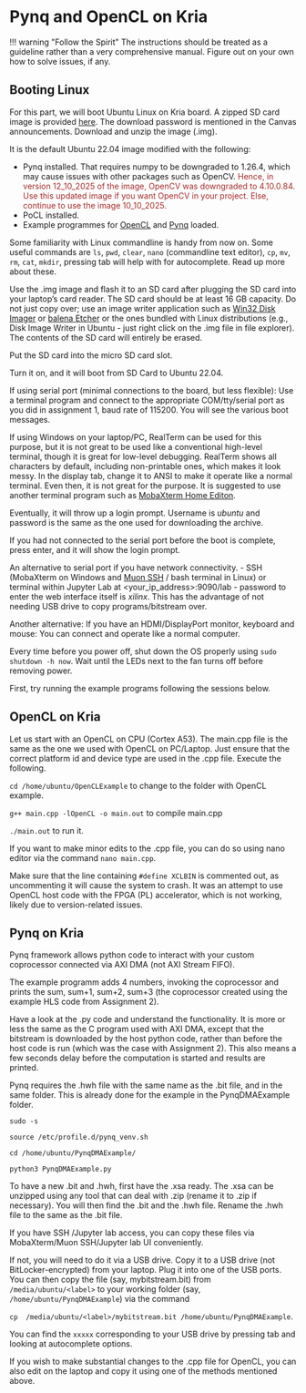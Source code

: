 # Pynq and OpenCL on Kria

!!! warning "Follow the Spirit"
    The instructions should be treated as a guideline rather than a very comprehensive manual. Figure out on your own how to solve issues, if any.

## Booting Linux

For this part, we will boot Ubuntu Linux on Kria board. A zipped SD card image is provided [here](https://www.dropbox.com/scl/fi/9yn18q0ke9ivr4kiyomkq/Ubuntu_Pynq_Kria_CEG5203_12_10_2025.img.zip?rlkey=3pfy069elj6fe5p283jzaritm&st=v2fte4zg&dl=0). The download password is mentioned in the Canvas announcements. Download and unzip the image (.img).

It is the default Ubuntu 22.04 image modified with the following:

* Pynq installed. That requires numpy to be downgraded to 1.26.4, which may cause issues with other packages such as OpenCV. 
<span style="color: brown;">Hence, in version 12_10_2025 of the image, OpenCV was downgraded to 4.10.0.84. Use this updated image if you want OpenCV in your project. Else, continue to use the image 10_10_2025.</span>
* PoCL installed.
* Example programmes for [OpenCL](https://nus-ceg5203.github.io/assignments/Assignment_3/code_templates/OpenCLExample) and [Pynq](https://nus-ceg5203.github.io/assignments/Assignment_3/code_templates/PynqDMAExample) loaded.

Some familiarity with Linux commandline is handy from now on. Some useful commands are
`ls`, `pwd`, `clear`, `nano` (commandline text editor), `cp`, `mv`, `rm`, `cat`, `mkdir`, pressing tab will help with for autocomplete. Read up more about these.

Use the .img image and flash it to an SD card after plugging the SD card into your laptop’s card reader. The SD card should be at least 16 GB capacity. Do not just copy over; use an image writer application such as [Win32 Disk Imager](https://win32diskimager.org/) or [balena Etcher](https://etcher.balena.io/) or the ones bundled with Linux distributions (e.g., Disk Image Writer in Ubuntu - just right click on the .img file in file explorer). The contents of the SD card will entirely be erased.

Put the SD card into the micro SD card slot.

Turn it on, and it will boot from SD Card to Ubuntu 22.04.

If using serial port (minimal connections to the board, but less flexible):
Use a terminal program and connect to the appropriate COM/tty/serial port as you did in assignment 1, baud rate of 115200. You will see the various boot messages.

If using Windows on your laptop/PC, RealTerm can be used for this purpose, but it is not great to be used like a conventional high-level terminal, though it is great for low-level debugging. RealTerm shows all characters by default, including non-printable ones, which makes it look messy. In the display tab, change it to ANSI to make it operate like a normal terminal. Even then, it is not great for the purpose. It is suggested to use another terminal program such as [MobaXterm Home Editon](https://mobaxterm.mobatek.net/download.html).

Eventually, it will throw up a login prompt. Username is _ubuntu_ and password is the same as the one used for downloading the archive.

If you had not connected to the serial port before the boot is complete, press enter, and it will show the login prompt. 

An alternative to serial port if you have network connectivity. - SSH (MobaXterm on Windows and [Muon SSH](https://github.com/devlinx9/muon-ssh) / bash terminal in Linux) or terminal within Jupyter Lab at <your_ip_address\>:9090/lab - password to enter the web interface itself is _xilinx_. This has the advantage of not needing USB drive to copy programs/bitstream over.

Another alternative: If you have an HDMI/DisplayPort monitor, keyboard and mouse: You can connect and operate like a normal computer.

Every time before you power off, shut down the OS properly using `sudo shutdown -h now`. Wait until the LEDs next to the fan turns off before removing power.

First, try running the example programs following the sessions below.

## OpenCL on Kria

Let us start with an OpenCL on CPU (Cortex A53). The main.cpp file is the same as the one we used with OpenCL on PC/Laptop. Just ensure that the correct platform id and device type are used in the .cpp file. Execute the following.

`cd /home/ubuntu/OpenCLExample` to change to the folder with OpenCL example.

`g++ main.cpp -lOpenCL -o main.out` to compile main.cpp

`./main.out` to run it.

If you want to make minor edits to the .cpp file, you can do so using nano editor via the command `nano main.cpp`.

Make sure that the line containing `#define XCLBIN` is commented out, as uncommenting it will cause the system to crash. It was an attempt to use OpenCL host code with the FPGA (PL) accelerator, which is not working, likely due to version-related issues.

## Pynq on Kria

Pynq framework allows python code to interact with your custom coprocessor connected via AXI DMA (not AXI Stream FIFO).

The example programm adds 4 numbers, invoking the coprocessor and prints the sum, sum+1, sum+2, sum+3 (the coprocessor created using the example HLS code from Assignment 2).  

Have a look at the .py code and understand the functionality. It is more or less the same as the C program used with AXI DMA, except that the bitstream is downloaded by the host python code, rather than before the host code is run (which was the case with Assignment 2). This also means a few seconds delay before the computation is started and results are printed.

Pynq requires the .hwh file with the same name as the .bit file, and in the same folder. This is already done for the example in the PynqDMAExample folder.

`sudo -s`

`source /etc/profile.d/pynq_venv.sh`

`cd /home/ubuntu/PynqDMAExample/`

`python3 PynqDMAExample.py`

To have a new .bit and .hwh, first have the .xsa ready. The .xsa can be unzipped using any tool that can deal with .zip (rename it to .zip if necessary). You will then find the .bit and the .hwh file. Rename the .hwh file to the same as the .bit file.

If you have SSH /Jupyter lab access, you can copy these files via MobaXterm/Muon SSH/Jupyter lab UI conveniently.

If not, you will need to do it via a USB drive. Copy it to a USB drive (not BitLocker-encrypted) from your laptop. Plug it into one of the USB ports.
You can then copy the file (say, mybitstream.bit) from `/media/ubuntu/<label>` to your working folder (say, `/home/ubuntu/PynqDMAExample`) via the command

`cp  /media/ubuntu/<label>/mybitstream.bit /home/ubuntu/PynqDMAExample`.

You can find the `xxxxx` corresponding to your USB drive by pressing tab and looking at autocomplete options.

If you wish to make substantial changes to the .cpp file for OpenCL, you can also edit on the laptop and copy it using one of the methods mentioned above.